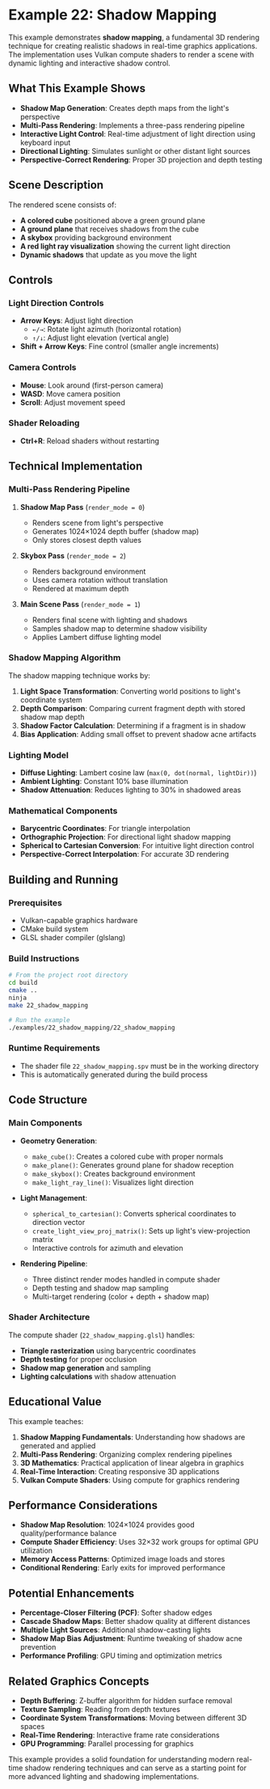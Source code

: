 # Example 22: Shadow Mapping

This example demonstrates **shadow mapping**, a fundamental 3D rendering technique for creating realistic shadows in real-time graphics applications. The implementation uses Vulkan compute shaders to render a scene with dynamic lighting and interactive shadow control.

## What This Example Shows

- **Shadow Map Generation**: Creates depth maps from the light's perspective
- **Multi-Pass Rendering**: Implements a three-pass rendering pipeline
- **Interactive Light Control**: Real-time adjustment of light direction using keyboard input
- **Directional Lighting**: Simulates sunlight or other distant light sources
- **Perspective-Correct Rendering**: Proper 3D projection and depth testing

## Scene Description

The rendered scene consists of:
- **A colored cube** positioned above a green ground plane
- **A ground plane** that receives shadows from the cube
- **A skybox** providing background environment
- **A red light ray visualization** showing the current light direction
- **Dynamic shadows** that update as you move the light

## Controls

### Light Direction Controls
- **Arrow Keys**: Adjust light direction
  - `←/→`: Rotate light azimuth (horizontal rotation)
  - `↑/↓`: Adjust light elevation (vertical angle)
- **Shift + Arrow Keys**: Fine control (smaller angle increments)

### Camera Controls
- **Mouse**: Look around (first-person camera)
- **WASD**: Move camera position
- **Scroll**: Adjust movement speed

### Shader Reloading
- **Ctrl+R**: Reload shaders without restarting

## Technical Implementation

### Multi-Pass Rendering Pipeline

1. **Shadow Map Pass** (`render_mode = 0`)
   - Renders scene from light's perspective
   - Generates 1024×1024 depth buffer (shadow map)
   - Only stores closest depth values

2. **Skybox Pass** (`render_mode = 2`)
   - Renders background environment
   - Uses camera rotation without translation
   - Rendered at maximum depth

3. **Main Scene Pass** (`render_mode = 1`)
   - Renders final scene with lighting and shadows
   - Samples shadow map to determine shadow visibility
   - Applies Lambert diffuse lighting model

### Shadow Mapping Algorithm

The shadow mapping technique works by:

1. **Light Space Transformation**: Converting world positions to light's coordinate system
2. **Depth Comparison**: Comparing current fragment depth with stored shadow map depth
3. **Shadow Factor Calculation**: Determining if a fragment is in shadow
4. **Bias Application**: Adding small offset to prevent shadow acne artifacts

### Lighting Model

- **Diffuse Lighting**: Lambert cosine law (`max(0, dot(normal, lightDir))`)
- **Ambient Lighting**: Constant 10% base illumination
- **Shadow Attenuation**: Reduces lighting to 30% in shadowed areas

### Mathematical Components

- **Barycentric Coordinates**: For triangle interpolation
- **Orthographic Projection**: For directional light shadow mapping
- **Spherical to Cartesian Conversion**: For intuitive light direction control
- **Perspective-Correct Interpolation**: For accurate 3D rendering

## Building and Running

### Prerequisites
- Vulkan-capable graphics hardware
- CMake build system
- GLSL shader compiler (glslang)

### Build Instructions

```bash
# From the project root directory
cd build
cmake ..
ninja
make 22_shadow_mapping

# Run the example
./examples/22_shadow_mapping/22_shadow_mapping
```

### Runtime Requirements
- The shader file `22_shadow_mapping.spv` must be in the working directory
- This is automatically generated during the build process

## Code Structure

### Main Components

- **Geometry Generation**: 
  - `make_cube()`: Creates a colored cube with proper normals
  - `make_plane()`: Generates ground plane for shadow reception
  - `make_skybox()`: Creates background environment
  - `make_light_ray_line()`: Visualizes light direction

- **Light Management**:
  - `spherical_to_cartesian()`: Converts spherical coordinates to direction vector
  - `create_light_view_proj_matrix()`: Sets up light's view-projection matrix
  - Interactive controls for azimuth and elevation

- **Rendering Pipeline**:
  - Three distinct render modes handled in compute shader
  - Depth testing and shadow map sampling
  - Multi-target rendering (color + depth + shadow map)

### Shader Architecture

The compute shader (`22_shadow_mapping.glsl`) handles:
- **Triangle rasterization** using barycentric coordinates
- **Depth testing** for proper occlusion
- **Shadow map generation** and sampling
- **Lighting calculations** with shadow attenuation

## Educational Value

This example teaches:

1. **Shadow Mapping Fundamentals**: Understanding how shadows are generated and applied
2. **Multi-Pass Rendering**: Organizing complex rendering pipelines
3. **3D Mathematics**: Practical application of linear algebra in graphics
4. **Real-Time Interaction**: Creating responsive 3D applications
5. **Vulkan Compute Shaders**: Using compute for graphics rendering

## Performance Considerations

- **Shadow Map Resolution**: 1024×1024 provides good quality/performance balance
- **Compute Shader Efficiency**: Uses 32×32 work groups for optimal GPU utilization
- **Memory Access Patterns**: Optimized image loads and stores
- **Conditional Rendering**: Early exits for improved performance

## Potential Enhancements

- **Percentage-Closer Filtering (PCF)**: Softer shadow edges
- **Cascade Shadow Maps**: Better shadow quality at different distances
- **Multiple Light Sources**: Additional shadow-casting lights
- **Shadow Map Bias Adjustment**: Runtime tweaking of shadow acne prevention
- **Performance Profiling**: GPU timing and optimization metrics

## Related Graphics Concepts

- **Depth Buffering**: Z-buffer algorithm for hidden surface removal
- **Texture Sampling**: Reading from depth textures
- **Coordinate System Transformations**: Moving between different 3D spaces
- **Real-Time Rendering**: Interactive frame rate considerations
- **GPU Programming**: Parallel processing for graphics

This example provides a solid foundation for understanding modern real-time shadow rendering techniques and can serve as a starting point for more advanced lighting and shadowing implementations.
